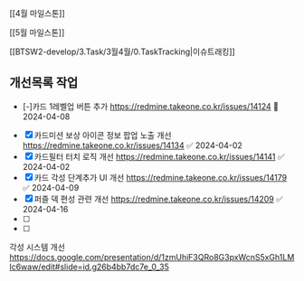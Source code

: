 

[[4월 마일스톤]]

[[5월 마일스톤]]


[[BTSW2-develop/3.Task/3월4월/0.TaskTracking|이슈트래킹]] 

## 개선목록 작업
- [-]카드 1레벨업 버튼 추가 https://redmine.takeone.co.kr/issues/14124  🛫 2024-04-08 
- [x] 카드미션 보상 아이콘 정보 팝업 노출 개선 https://redmine.takeone.co.kr/issues/14134 ✅ 2024-04-02
- [x] 카드필터 터치 로직 개선 https://redmine.takeone.co.kr/issues/14141 ✅ 2024-04-02
- [x] 카드 각성 단계추가 UI 개선 https://redmine.takeone.co.kr/issues/14179 ✅ 2024-04-09
- [x] 퍼즐 덱 편성 관련 개선 https://redmine.takeone.co.kr/issues/14209 ✅ 2024-04-16
- [ ] 
- [ ] 




각성 시스템 개선
https://docs.google.com/presentation/d/1zmUhiF3QRo8G3pxWcnS5xGh1LMlc6waw/edit#slide=id.g26b4bb7dc7e_0_35
